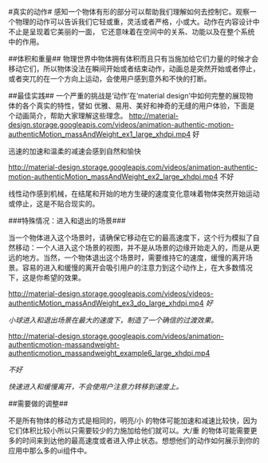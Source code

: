 #真实的动作#
感知一个物体有形的部分可以帮助我们理解如何去控制它。观察一个物理的动作可以告诉我们它轻或重，灵活或者严格，小或大。动作在内容设计中不止是呈现着它美丽的一面，
它还意味着在空间中的关系、功能以及在整个系统中的作用。

##体积和重量##
物理世界中物体拥有体积而且只有当施加给它们力量的时候才会移动它们，所以物体没法在瞬间开始或者结束动作，动画总是突然开始或者停止，或者突兀的在一个方向上运动，会使用户感到意外和不快的打断。



##最佳实践##
一个严重的挑战是‘动作’在‘material design’中如何完整的展现物体的各个真实的特性，譬如 优雅、易用、美好和神奇的无缝的用户体验，下面是个动画简介，帮助大家理解这些理念。
http://material-design.storage.googleapis.com/videos/animation-authentic-motion-authenticMotion_massAndWeight_ex1_large_xhdpi.mp4
好

迅速的加速和温柔的减速会感到自然和愉快

http://material-design.storage.googleapis.com/videos/animation-authentic-motion-authenticMotion_massAndWeight_ex2_large_xhdpi.mp4
不好

线性动作感到机械，在结尾和开始的地方生硬的速度变化意味着物体突然开始运动或停止，这是不贴合现实的。


###特殊情况：进入和退出的场景###

当一个物体进入这个场景时，请确保它移动在它的最高速度下，这个行为模拟了自然移动：一个人进入这个场景的视图，并不是从场景的边缘开始走入的，而是从更远的地方。当然，一个物体退出这个场景时，需要维持它的速度，缓慢的离开场景。容易的进入和缓慢的离开会吸引用户的注意力到这个动作上，在大多数情况下，这是你希望的效果。

http://material-design.storage.googleapis.com/videos/videos-authenticMotion_massAndWeight_ex3_do_large_xhdpi.mp4
*好*

*小球进入和退出场景在最大的速度下，制造了一个确信的过渡效果。*

http://material-design.storage.googleapis.com/videos/animation-authenticmotion-massandweight-authenticmotion_massandweight_example6_large_xhdpi.mp4

*不好*

*快速进入和缓慢离开，不会使用户注意力转移到速度上。*


##需要做的调整##



不是所有物体的移动方式是相同的，明亮/小 的物体可能加速和减速比较快，因为它们体积比较小所以只需要较少的力施加给他们就可以。大/重 的物体可能需要更多的时间来到达他的最高速度或者进入停止状态。想想他们的动作如何展示到你的应用中那么多的ui组件中。



